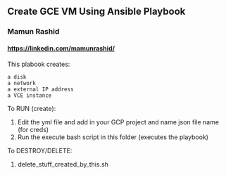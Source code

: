 

##  Create GCE VM Using Ansible Playbook

### Mamun Rashid

#### https://linkedin.com/mamunrashid/

This plabook  creates:

    a disk
    a network
    a external IP address
    a VCE instance


To RUN (create):

   1.  Edit the yml file and add in your GCP project and name json file name (for creds)
   2.  Run the execute bash script in this folder (executes the playbook)

To DESTROY/DELETE:

   1. delete_stuff_created_by_this.sh

   




